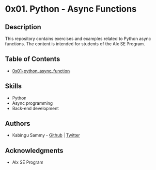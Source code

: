 # 0x01. Python - Async Functions

## Description

This repository contains exercises and examples related to Python async functions. The content is intended for students of the Alx SE Program.

## Table of Contents

- [0x01-python_async_function](./0x01-python_async_function/)

## Skills

- Python
- Async programming
- Back-end development

## Authors

- Kabingu Sammy - [Github](https://github.com/kabingusam) | [Twitter](https://twitter.com/Kabingusammy)

## Acknowledgments

- Alx SE Program
